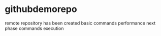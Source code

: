 # githubdemorepo
remote repository has been created
basic commands performance
next phase commands execution
